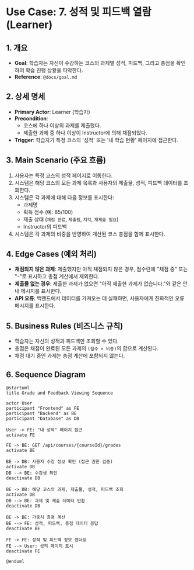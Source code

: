 # Use Case: 7. 성적 및 피드백 열람 (Learner)

## 1. 개요
- **Goal**: 학습자는 자신이 수강하는 코스의 과제별 성적, 피드백, 그리고 총점을 확인하여 학습 진행 상황을 파악한다.
- **Reference**: `@docs/goal.md`

## 2. 상세 명세
- **Primary Actor**: Learner (학습자)
- **Precondition**:
  - 코스에 하나 이상의 과제를 제출했다.
  - 제출한 과제 중 하나 이상이 Instructor에 의해 채점되었다.
- **Trigger**: 학습자가 특정 코스의 '성적' 또는 '내 학습 현황' 페이지에 접근한다.

## 3. Main Scenario (주요 흐름)
1. 사용자는 특정 코스의 성적 페이지로 이동한다.
2. 시스템은 해당 코스의 모든 과제 목록과 사용자의 제출물, 성적, 피드백 데이터를 조회한다.
3. 시스템은 각 과제에 대해 다음 정보를 표시한다:
    - 과제명
    - 획득 점수 (예: 85/100)
    - 제출 상태 (`채점 완료`, `제출됨`, `지각`, `재제출 필요`)
    - Instructor의 피드백
4. 시스템은 각 과제의 비중을 반영하여 계산된 코스 총점을 함께 표시한다.

## 4. Edge Cases (예외 처리)
- **채점되지 않은 과제**: 제출했지만 아직 채점되지 않은 경우, 점수란에 "채점 중" 또는 "-"로 표시하고 총점 계산에서 제외한다.
- **제출물 없는 경우**: 제출한 과제가 없으면 "아직 제출한 과제가 없습니다."와 같은 안내 메시지를 표시한다.
- **API 오류**: 백엔드에서 데이터를 가져오는 데 실패하면, 사용자에게 친화적인 오류 메시지를 표시한다.

## 5. Business Rules (비즈니스 규칙)
- 학습자는 자신의 성적과 피드백만 조회할 수 있다.
- 총점은 채점이 완료된 모든 과제의 `(점수 × 비중)`의 합으로 계산된다.
- 채점 대기 중인 과제는 총점 계산에 포함되지 않는다.

## 6. Sequence Diagram

```plantuml
@startuml
title Grade and Feedback Viewing Sequence

actor User
participant "Frontend" as FE
participant "Backend" as BE
participant "Database" as DB

User -> FE: "내 성적" 페이지 접근
activate FE

FE -> BE: GET /api/courses/{courseId}/grades
activate BE

BE -> DB: 사용자 수강 정보 확인 (접근 권한 검증)
activate DB
DB --> BE: 수강생 확인
deactivate DB

BE -> DB: 해당 코스의 과제, 제출물, 성적, 피드백 조회
activate DB
DB --> BE: 과제 및 제출 데이터 반환
deactivate DB

BE -> BE: 가중치 총점 계산
BE --> FE: 성적, 피드백, 총점 데이터 응답
deactivate BE

FE -> FE: 성적 및 피드백 정보 렌더링
FE --> User: 성적 페이지 표시
deactivate FE

@enduml
```
